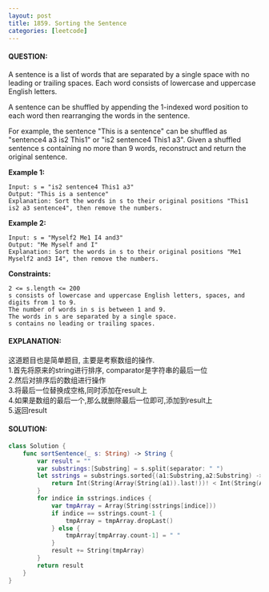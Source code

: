 ```yaml
---
layout: post
title: 1859. Sorting the Sentence
categories: [leetcode]
---
```

#### QUESTION:
A sentence is a list of words that are separated by a single space with no leading or trailing spaces. Each word consists of lowercase and uppercase English letters.

A sentence can be shuffled by appending the 1-indexed word position to each word then rearranging the words in the sentence.

For example, the sentence "This is a sentence" can be shuffled as "sentence4 a3 is2 This1" or "is2 sentence4 This1 a3".
Given a shuffled sentence s containing no more than 9 words, reconstruct and return the original sentence.

 

__Example 1:__
```
Input: s = "is2 sentence4 This1 a3"
Output: "This is a sentence"
Explanation: Sort the words in s to their original positions "This1 is2 a3 sentence4", then remove the numbers.
```
__Example 2:__
```
Input: s = "Myself2 Me1 I4 and3"
Output: "Me Myself and I"
Explanation: Sort the words in s to their original positions "Me1 Myself2 and3 I4", then remove the numbers.
 ```

__Constraints:__
```
2 <= s.length <= 200
s consists of lowercase and uppercase English letters, spaces, and digits from 1 to 9.
The number of words in s is between 1 and 9.
The words in s are separated by a single space.
s contains no leading or trailing spaces.
```
#### EXPLANATION:

这道题目也是简单题目, 主要是考察数组的操作.   
1.首先将原来的string进行排序, comparator是字符串的最后一位  
2.然后对排序后的数组进行操作  
3.将最后一位替换成空格,同时添加在result上  
4.如果是数组的最后一个,那么就删除最后一位即可,添加到result上  
5.返回result  

#### SOLUTION:
```swift
class Solution {
    func sortSentence(_ s: String) -> String {
        var result = ""
        var substrings:[Substring] = s.split(separator: " ")
        let sstrings = substrings.sorted{(a1:Substring,a2:Substring) -> Bool in
            return Int(String(Array(String(a1)).last!))! < Int(String(Array(String(a2)).last!))!
        }
        for indice in sstrings.indices {
            var tmpArray = Array(String(sstrings[indice]))
            if indice == sstrings.count-1 {
                tmpArray = tmpArray.dropLast()
            } else {
                tmpArray[tmpArray.count-1] = " "
            }
            result += String(tmpArray)
        }
        return result
    }
}
```
